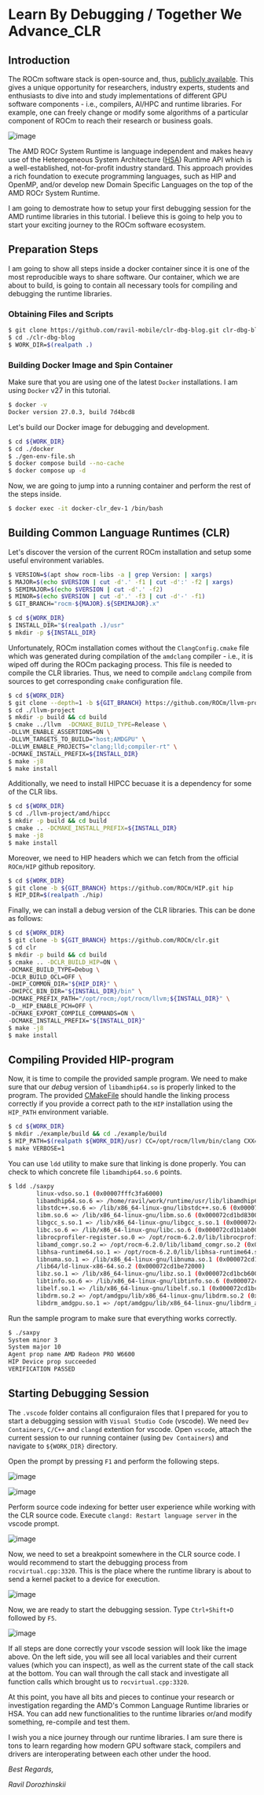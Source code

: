 # Learn By Debugging / Together We Advance_CLR

## Introduction

The ROCm software stack is open-source and, thus, [publicly available](github.com/ROCm/ROCm). This gives a unique opportunity for researchers, industry experts, students and enthusiasts to dive into and study implementations of different GPU software components - i.e., compilers, AI/HPC and runtime libraries. For example, one can freely change or modify some algorithms of a particular component of ROCm to reach their research or business goals.

![image](.img/img5.jpg)

The AMD ROCr System Runtime is language independent and makes heavy use of the Heterogeneous System Architecture ([HSA](https://hsafoundation.com/wp-content/uploads/2021/02/HSA-Runtime-1.2.pdf)) Runtime API which is a well-established, not-for-profit industry standard. This approach provides a rich foundation to execute programming languages, such as HIP and OpenMP, and/or develop new Domain Specific Languages on the top of the AMD ROCr System Runtime.

I am going to demostrate how to setup your first debugging session for the AMD runtime libraries in this tutorial. I believe this is going to help you to start your exciting journey to the ROCm software ecosystem.

## Preparation Steps

I am going to show all steps inside a docker container since it is one of the most reproducible ways to share software. Our container, which we are about to build, is going to contain all necessary tools for compiling and debugging the runtime libraries. 

### Obtaining Files and Scripts

```bash
$ git clone https://github.com/ravil-mobile/clr-dbg-blog.git clr-dbg-blog
$ cd ./clr-dbg-blog
$ WORK_DIR=$(realpath .)
```

### Building Docker Image and Spin Container

Make sure that you are using one of the latest `Docker` installations.
I am using `Docker` v27 in this tutorial.

```bash
$ docker -v
Docker version 27.0.3, build 7d4bcd8
```

Let's build our Docker image for debugging and development.

```bash
$ cd ${WORK_DIR}
$ cd ./docker
$ ./gen-env-file.sh
$ docker compose build --no-cache
$ docker compose up -d
```

Now, we are going to jump into a running container and perform the rest of the steps inside.  

```bash
$ docker exec -it docker-clr_dev-1 /bin/bash
```

## Building Common Language Runtimes (CLR)

Let's discover the version of the current ROCm installation and
setup some useful environment variables.

```bash
$ VERSION=$(apt show rocm-libs -a | grep Version: | xargs)
$ MAJOR=$(echo $VERSION | cut -d'.' -f1 | cut -d':' -f2 | xargs)
$ SEMIMAJOR=$(echo $VERSION | cut -d'.' -f2)
$ MINOR=$(echo $VERSION | cut -d'.' -f3 | cut -d'-' -f1)
$ GIT_BRANCH="rocm-${MAJOR}.${SEMIMAJOR}.x"

$ cd ${WORK_DIR}
$ INSTALL_DIR="$(realpath .)/usr"
$ mkdir -p ${INSTALL_DIR}
```

Unfortunately, ROCm installation comes without the `ClangConfig.cmake`
file which was generated during compilation of the `amdclang` compiler - i.e.,
it is wiped off during the ROCm packaging process. This file is needed to compile
the CLR libraries. Thus, we need to compile `amdclang` compile from sources to
get corresponding `cmake` configuration file.

```bash
$ cd ${WORK_DIR}
$ git clone --depth=1 -b ${GIT_BRANCH} https://github.com/ROCm/llvm-project.git llvm-project
$ cd ./llvm-project
$ mkdir -p build && cd build
$ cmake ../llvm  -DCMAKE_BUILD_TYPE=Release \
-DLLVM_ENABLE_ASSERTIONS=ON \
-DLLVM_TARGETS_TO_BUILD="host;AMDGPU" \
-DLLVM_ENABLE_PROJECTS="clang;lld;compiler-rt" \
-DCMAKE_INSTALL_PREFIX=${INSTALL_DIR}
$ make -j8
$ make install
```

Additionally, we need to install HIPCC becuase it is a dependency for some of the CLR libs.

```bash
$ cd ${WORK_DIR}
$ cd ./llvm-project/amd/hipcc
$ mkdir -p build && cd build
$ cmake .. -DCMAKE_INSTALL_PREFIX=${INSTALL_DIR}
$ make -j8
$ make install
```

Moreover, we need to HIP headers which we can fetch from the official `ROCm/HIP` github repository.

```bash
$ cd ${WORK_DIR}
$ git clone -b ${GIT_BRANCH} https://github.com/ROCm/HIP.git hip
$ HIP_DIR=$(realpath ./hip)
```

Finally, we can install a debug version of the CLR libraries. This can be done as follows:

```bash
$ cd ${WORK_DIR}
$ git clone -b ${GIT_BRANCH} https://github.com/ROCm/clr.git
$ cd clr
$ mkdir -p build && cd build
$ cmake .. -DCLR_BUILD_HIP=ON \
-DCMAKE_BUILD_TYPE=Debug \
-DCLR_BUILD_OCL=OFF \
-DHIP_COMMON_DIR="${HIP_DIR}" \
-DHIPCC_BIN_DIR="${INSTALL_DIR}/bin" \
-DCMAKE_PREFIX_PATH="/opt/rocm;/opt/rocm/llvm;${INSTALL_DIR}" \
-D__HIP_ENABLE_PCH=OFF \
-DCMAKE_EXPORT_COMPILE_COMMANDS=ON \
-DCMAKE_INSTALL_PREFIX="${INSTALL_DIR}"
$ make -j8
$ make install
```

## Compiling Provided HIP-program

Now, it is time to compile the provided sample program. We need to make sure that our
*debug* version of `libamdhip64.so` is properly linked to the program.
The provided [CMakeFile](./example/CMakeLists.txt) should handle the linking process correctly if you provide
a correct path to the `HIP` installation using the `HIP_PATH` environment variable. 

```bash
$ cd ${WORK_DIR}
$ mkdir ./example/build && cd ./example/build
$ HIP_PATH=$(realpath ${WORK_DIR}/usr) CC=/opt/rocm/llvm/bin/clang CXX=/opt/rocm/llvm/bin/clang++ cmake ..
$ make VERBOSE=1
```

You can use `ldd` utility to make sure that linking is done properly. You can check to
which concrete file `libamdhip64.so.6` points.

```bash
$ ldd ./saxpy
        linux-vdso.so.1 (0x00007fffc3fa6000)
        libamdhip64.so.6 => /home/ravil/work/runtime/usr/lib/libamdhip64.so.6 (0x000072cd1b600000)
        libstdc++.so.6 => /lib/x86_64-linux-gnu/libstdc++.so.6 (0x000072cd1b3d4000)
        libm.so.6 => /lib/x86_64-linux-gnu/libm.so.6 (0x000072cd1bd83000)
        libgcc_s.so.1 => /lib/x86_64-linux-gnu/libgcc_s.so.1 (0x000072cd1bd63000)
        libc.so.6 => /lib/x86_64-linux-gnu/libc.so.6 (0x000072cd1b1ab000)
        librocprofiler-register.so.0 => /opt/rocm-6.2.0/lib/librocprofiler-register.so.0 (0x000072cd1bcdf000)
        libamd_comgr.so.2 => /opt/rocm-6.2.0/lib/libamd_comgr.so.2 (0x000072cd124ee000)
        libhsa-runtime64.so.1 => /opt/rocm-6.2.0/lib/libhsa-runtime64.so.1 (0x000072cd121d0000)
        libnuma.so.1 => /lib/x86_64-linux-gnu/libnuma.so.1 (0x000072cd1bcd2000)
        /lib64/ld-linux-x86-64.so.2 (0x000072cd1be72000)
        libz.so.1 => /lib/x86_64-linux-gnu/libz.so.1 (0x000072cd1bcb6000)
        libtinfo.so.6 => /lib/x86_64-linux-gnu/libtinfo.so.6 (0x000072cd1219e000)
        libelf.so.1 => /lib/x86_64-linux-gnu/libelf.so.1 (0x000072cd1bc96000)
        libdrm.so.2 => /opt/amdgpu/lib/x86_64-linux-gnu/libdrm.so.2 (0x000072cd12184000)
        libdrm_amdgpu.so.1 => /opt/amdgpu/lib/x86_64-linux-gnu/libdrm_amdgpu.so.1 (0x000072cd1bc86000)
```

Run the sample program to make sure that everything works correctly.

```bash
$ ./saxpy
System minor 3
System major 10
Agent prop name AMD Radeon PRO W6600
HIP Device prop succeeded 
VERIFICATION PASSED
```

## Starting Debugging Session

The `.vscode` folder contains all configuraion files that I prepared for you to start a debugging session with `Visual Studio Code` (vscode).
We need `Dev Containers`, `C/C++` and `clangd` extention for vscode. Open `vscode`, attach the current session to our running container (using `Dev Containers`) and navigate to `${WORK_DIR}` directory.

Open the prompt by pressing `F1` and perform the following steps.

![image](.img/img0.jpg)

![image](.img/img1.jpg)

Perform source code indexing for better user experience while working with the CLR source code. Execute `clangd: Restart language server` in the vscode prompt.

![image](.img/img3.jpg)

Now, we need to set a breakpoint somewhere in the CLR source code. I would recommend to start the debugging process from `rocvirtual.cpp:3320`. This is the place where the runtime library is about to send a kernel packet to a device for execution.

![image](.img/img2.jpg)

Now, we are ready to start the debugging session. Type `Ctrl+Shift+D` followed by `F5`.

![image](.img/img4.jpg)

If all steps are done correctly your vscode session will look like the image above. On the left side, you will see all local variables and their current values (which you can inspect), as well as the current state of the call stack at the bottom. You can wall through the call stack and investigate all function calls which brought us to `rocvirtual.cpp:3320`.

At this point, you have all bits and pieces to continue your research or investigation regarding the AMD's Common Language Runtime libraries or HSA. You can add new functionalities to the runtime libraries or/and modify something, re-compile and test them. 

I wish you a nice journey through our runtime libraries. I am sure there is tons to learn regarding how modern GPU software stack, compilers and drivers are interoperating between each other under the hood.

*Best Regards,*

*Ravil Dorozhinskii*
